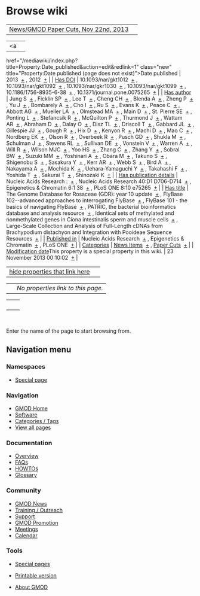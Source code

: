 



<span id="top"></span>




# <span dir="auto">Browse wiki</span>






|  |  |
|----|----|
| [News/GMOD Paper Cuts, Nov 22nd, 2013](/wiki/News/GMOD_Paper_Cuts,_Nov_22nd,_2013 "News/GMOD Paper Cuts, Nov 22nd, 2013") |  |

|  |  |
|----|----|
| <a
href="/mediawiki/index.php?title=Property:Date_published&amp;action=edit&amp;redlink=1"
class="new"
title="Property:Date published (page does not exist)">Date published</a> | <span class="smwb-value">2013  <span class="smwsearch">[+](/wiki/Special%3ASearchByProperty/Date-20published/2013 "Special%3ASearchByProperty/Date-20published/2013")</span></span> , <span class="smwb-value">2012  <span class="smwsearch">[+](/wiki/Special%3ASearchByProperty/Date-20published/2012 "Special%3ASearchByProperty/Date-20published/2012")</span></span> |
| <a
href="/mediawiki/index.php?title=Property:Has_DOI&amp;action=edit&amp;redlink=1"
class="new" title="Property:Has DOI (page does not exist)">Has DOI</a> | <span class="smwb-value">10.1093/nar/gkt1012  <span class="smwsearch">[+](/wiki/Special%3ASearchByProperty/Has-20DOI/10.1093-2Fnar-2Fgkt1012 "Special%3ASearchByProperty/Has-20DOI/10.1093-2Fnar-2Fgkt1012")</span></span> , <span class="smwb-value">10.1093/nar/gkt1092  <span class="smwsearch">[+](/wiki/Special%3ASearchByProperty/Has-20DOI/10.1093-2Fnar-2Fgkt1092 "Special%3ASearchByProperty/Has-20DOI/10.1093-2Fnar-2Fgkt1092")</span></span> , <span class="smwb-value">10.1093/nar/gkr1030  <span class="smwsearch">[+](/wiki/Special%3ASearchByProperty/Has-20DOI/10.1093-2Fnar-2Fgkr1030 "Special%3ASearchByProperty/Has-20DOI/10.1093-2Fnar-2Fgkr1030")</span></span> , <span class="smwb-value">10.1093/nar/gkt1099  <span class="smwsearch">[+](/wiki/Special%3ASearchByProperty/Has-20DOI/10.1093-2Fnar-2Fgkt1099 "Special%3ASearchByProperty/Has-20DOI/10.1093-2Fnar-2Fgkt1099")</span></span> , <span class="smwb-value">10.1186/1756-8935-6-38  <span class="smwsearch">[+](/wiki/Special%3ASearchByProperty/Has-20DOI/10.1186-2F1756-2D8935-2D6-2D38 "Special%3ASearchByProperty/Has-20DOI/10.1186-2F1756-2D8935-2D6-2D38")</span></span> , <span class="smwb-value">10.1371/journal.pone.0075265  <span class="smwsearch">[+](/wiki/Special%3ASearchByProperty/Has-20DOI/10.1371-2Fjournal.pone.0075265 "Special%3ASearchByProperty/Has-20DOI/10.1371-2Fjournal.pone.0075265")</span></span> |
| <a
href="/mediawiki/index.php?title=Property:Has_author&amp;action=edit&amp;redlink=1"
class="new"
title="Property:Has author (page does not exist)">Has author</a> | <span class="smwb-value">Jung S  <span class="smwsearch">[+](/wiki/Special%3ASearchByProperty/Has-20author/Jung-20S "Special%3ASearchByProperty/Has-20author/Jung-20S")</span></span> , <span class="smwb-value">Ficklin SP  <span class="smwsearch">[+](/wiki/Special%3ASearchByProperty/Has-20author/Ficklin-20SP "Special%3ASearchByProperty/Has-20author/Ficklin-20SP")</span></span> , <span class="smwb-value">Lee T  <span class="smwsearch">[+](/wiki/Special%3ASearchByProperty/Has-20author/Lee-20T "Special%3ASearchByProperty/Has-20author/Lee-20T")</span></span> , <span class="smwb-value">Cheng CH  <span class="smwsearch">[+](/wiki/Special%3ASearchByProperty/Has-20author/Cheng-20CH "Special%3ASearchByProperty/Has-20author/Cheng-20CH")</span></span> , <span class="smwb-value">Blenda A  <span class="smwsearch">[+](/wiki/Special%3ASearchByProperty/Has-20author/Blenda-20A "Special%3ASearchByProperty/Has-20author/Blenda-20A")</span></span> , <span class="smwb-value">Zheng P  <span class="smwsearch">[+](/wiki/Special%3ASearchByProperty/Has-20author/Zheng-20P "Special%3ASearchByProperty/Has-20author/Zheng-20P")</span></span> , <span class="smwb-value">Yu J  <span class="smwsearch">[+](/wiki/Special%3ASearchByProperty/Has-20author/Yu-20J "Special%3ASearchByProperty/Has-20author/Yu-20J")</span></span> , <span class="smwb-value">Bombarely A  <span class="smwsearch">[+](/wiki/Special%3ASearchByProperty/Has-20author/Bombarely-20A "Special%3ASearchByProperty/Has-20author/Bombarely-20A")</span></span> , <span class="smwb-value">Cho I  <span class="smwsearch">[+](/wiki/Special%3ASearchByProperty/Has-20author/Cho-20I "Special%3ASearchByProperty/Has-20author/Cho-20I")</span></span> , <span class="smwb-value">Ru S  <span class="smwsearch">[+](/wiki/Special%3ASearchByProperty/Has-20author/Ru-20S "Special%3ASearchByProperty/Has-20author/Ru-20S")</span></span> , <span class="smwb-value">Evans K  <span class="smwsearch">[+](/wiki/Special%3ASearchByProperty/Has-20author/Evans-20K "Special%3ASearchByProperty/Has-20author/Evans-20K")</span></span> , <span class="smwb-value">Peace C  <span class="smwsearch">[+](/wiki/Special%3ASearchByProperty/Has-20author/Peace-20C "Special%3ASearchByProperty/Has-20author/Peace-20C")</span></span> , <span class="smwb-value">Abbott AG  <span class="smwsearch">[+](/wiki/Special%3ASearchByProperty/Has-20author/Abbott-20AG "Special%3ASearchByProperty/Has-20author/Abbott-20AG")</span></span> , <span class="smwb-value">Mueller LA  <span class="smwsearch">[+](/wiki/Special%3ASearchByProperty/Has-20author/Mueller-20LA "Special%3ASearchByProperty/Has-20author/Mueller-20LA")</span></span> , <span class="smwb-value">Olmstead MA  <span class="smwsearch">[+](/wiki/Special%3ASearchByProperty/Has-20author/Olmstead-20MA "Special%3ASearchByProperty/Has-20author/Olmstead-20MA")</span></span> , <span class="smwb-value">Main D  <span class="smwsearch">[+](/wiki/Special%3ASearchByProperty/Has-20author/Main-20D "Special%3ASearchByProperty/Has-20author/Main-20D")</span></span> , <span class="smwb-value">St. Pierre SE  <span class="smwsearch">[+](/wiki/Special%3ASearchByProperty/Has-20author/St.-20Pierre-20SE "Special%3ASearchByProperty/Has-20author/St.-20Pierre-20SE")</span></span> , <span class="smwb-value">Ponting L  <span class="smwsearch">[+](/wiki/Special%3ASearchByProperty/Has-20author/Ponting-20L "Special%3ASearchByProperty/Has-20author/Ponting-20L")</span></span> , <span class="smwb-value">Stefancsik R  <span class="smwsearch">[+](/wiki/Special%3ASearchByProperty/Has-20author/Stefancsik-20R "Special%3ASearchByProperty/Has-20author/Stefancsik-20R")</span></span> , <span class="smwb-value">McQuilton P  <span class="smwsearch">[+](/wiki/Special%3ASearchByProperty/Has-20author/McQuilton-20P "Special%3ASearchByProperty/Has-20author/McQuilton-20P")</span></span> , <span class="smwb-value">Thurmond J  <span class="smwsearch">[+](/wiki/Special%3ASearchByProperty/Has-20author/Thurmond-20J "Special%3ASearchByProperty/Has-20author/Thurmond-20J")</span></span> , <span class="smwb-value">Wattam AR  <span class="smwsearch">[+](/wiki/Special%3ASearchByProperty/Has-20author/Wattam-20AR "Special%3ASearchByProperty/Has-20author/Wattam-20AR")</span></span> , <span class="smwb-value">Abraham D  <span class="smwsearch">[+](/wiki/Special%3ASearchByProperty/Has-20author/Abraham-20D "Special%3ASearchByProperty/Has-20author/Abraham-20D")</span></span> , <span class="smwb-value">Dalay O  <span class="smwsearch">[+](/wiki/Special%3ASearchByProperty/Has-20author/Dalay-20O "Special%3ASearchByProperty/Has-20author/Dalay-20O")</span></span> , <span class="smwb-value">Disz TL  <span class="smwsearch">[+](/wiki/Special%3ASearchByProperty/Has-20author/Disz-20TL "Special%3ASearchByProperty/Has-20author/Disz-20TL")</span></span> , <span class="smwb-value">Driscoll T  <span class="smwsearch">[+](/wiki/Special%3ASearchByProperty/Has-20author/Driscoll-20T "Special%3ASearchByProperty/Has-20author/Driscoll-20T")</span></span> , <span class="smwb-value">Gabbard JL  <span class="smwsearch">[+](/wiki/Special%3ASearchByProperty/Has-20author/Gabbard-20JL "Special%3ASearchByProperty/Has-20author/Gabbard-20JL")</span></span> , <span class="smwb-value">Gillespie JJ  <span class="smwsearch">[+](/wiki/Special%3ASearchByProperty/Has-20author/Gillespie-20JJ "Special%3ASearchByProperty/Has-20author/Gillespie-20JJ")</span></span> , <span class="smwb-value">Gough R  <span class="smwsearch">[+](/wiki/Special%3ASearchByProperty/Has-20author/Gough-20R "Special%3ASearchByProperty/Has-20author/Gough-20R")</span></span> , <span class="smwb-value">Hix D  <span class="smwsearch">[+](/wiki/Special%3ASearchByProperty/Has-20author/Hix-20D "Special%3ASearchByProperty/Has-20author/Hix-20D")</span></span> , <span class="smwb-value">Kenyon R  <span class="smwsearch">[+](/wiki/Special%3ASearchByProperty/Has-20author/Kenyon-20R "Special%3ASearchByProperty/Has-20author/Kenyon-20R")</span></span> , <span class="smwb-value">Machi D  <span class="smwsearch">[+](/wiki/Special%3ASearchByProperty/Has-20author/Machi-20D "Special%3ASearchByProperty/Has-20author/Machi-20D")</span></span> , <span class="smwb-value">Mao C  <span class="smwsearch">[+](/wiki/Special%3ASearchByProperty/Has-20author/Mao-20C "Special%3ASearchByProperty/Has-20author/Mao-20C")</span></span> , <span class="smwb-value">Nordberg EK  <span class="smwsearch">[+](/wiki/Special%3ASearchByProperty/Has-20author/Nordberg-20EK "Special%3ASearchByProperty/Has-20author/Nordberg-20EK")</span></span> , <span class="smwb-value">Olson R  <span class="smwsearch">[+](/wiki/Special%3ASearchByProperty/Has-20author/Olson-20R "Special%3ASearchByProperty/Has-20author/Olson-20R")</span></span> , <span class="smwb-value">Overbeek R  <span class="smwsearch">[+](/wiki/Special%3ASearchByProperty/Has-20author/Overbeek-20R "Special%3ASearchByProperty/Has-20author/Overbeek-20R")</span></span> , <span class="smwb-value">Pusch GD  <span class="smwsearch">[+](/wiki/Special%3ASearchByProperty/Has-20author/Pusch-20GD "Special%3ASearchByProperty/Has-20author/Pusch-20GD")</span></span> , <span class="smwb-value">Shukla M  <span class="smwsearch">[+](/wiki/Special%3ASearchByProperty/Has-20author/Shukla-20M "Special%3ASearchByProperty/Has-20author/Shukla-20M")</span></span> , <span class="smwb-value">Schulman J  <span class="smwsearch">[+](/wiki/Special%3ASearchByProperty/Has-20author/Schulman-20J "Special%3ASearchByProperty/Has-20author/Schulman-20J")</span></span> , <span class="smwb-value">Stevens RL  <span class="smwsearch">[+](/wiki/Special%3ASearchByProperty/Has-20author/Stevens-20RL "Special%3ASearchByProperty/Has-20author/Stevens-20RL")</span></span> , <span class="smwb-value">Sullivan DE  <span class="smwsearch">[+](/wiki/Special%3ASearchByProperty/Has-20author/Sullivan-20DE "Special%3ASearchByProperty/Has-20author/Sullivan-20DE")</span></span> , <span class="smwb-value">Vonstein V  <span class="smwsearch">[+](/wiki/Special%3ASearchByProperty/Has-20author/Vonstein-20V "Special%3ASearchByProperty/Has-20author/Vonstein-20V")</span></span> , <span class="smwb-value">Warren A  <span class="smwsearch">[+](/wiki/Special%3ASearchByProperty/Has-20author/Warren-20A "Special%3ASearchByProperty/Has-20author/Warren-20A")</span></span> , <span class="smwb-value">Will R  <span class="smwsearch">[+](/wiki/Special%3ASearchByProperty/Has-20author/Will-20R "Special%3ASearchByProperty/Has-20author/Will-20R")</span></span> , <span class="smwb-value">Wilson MJC  <span class="smwsearch">[+](/wiki/Special%3ASearchByProperty/Has-20author/Wilson-20MJC "Special%3ASearchByProperty/Has-20author/Wilson-20MJC")</span></span> , <span class="smwb-value">Yoo HS  <span class="smwsearch">[+](/wiki/Special%3ASearchByProperty/Has-20author/Yoo-20HS "Special%3ASearchByProperty/Has-20author/Yoo-20HS")</span></span> , <span class="smwb-value">Zhang C  <span class="smwsearch">[+](/wiki/Special%3ASearchByProperty/Has-20author/Zhang-20C "Special%3ASearchByProperty/Has-20author/Zhang-20C")</span></span> , <span class="smwb-value">Zhang Y  <span class="smwsearch">[+](/wiki/Special%3ASearchByProperty/Has-20author/Zhang-20Y "Special%3ASearchByProperty/Has-20author/Zhang-20Y")</span></span> , <span class="smwb-value">Sobral BW  <span class="smwsearch">[+](/wiki/Special%3ASearchByProperty/Has-20author/Sobral-20BW "Special%3ASearchByProperty/Has-20author/Sobral-20BW")</span></span> , <span class="smwb-value">Suzuki MM  <span class="smwsearch">[+](/wiki/Special%3ASearchByProperty/Has-20author/Suzuki-20MM "Special%3ASearchByProperty/Has-20author/Suzuki-20MM")</span></span> , <span class="smwb-value">Yoshinari A  <span class="smwsearch">[+](/wiki/Special%3ASearchByProperty/Has-20author/Yoshinari-20A "Special%3ASearchByProperty/Has-20author/Yoshinari-20A")</span></span> , <span class="smwb-value">Obara M  <span class="smwsearch">[+](/wiki/Special%3ASearchByProperty/Has-20author/Obara-20M "Special%3ASearchByProperty/Has-20author/Obara-20M")</span></span> , <span class="smwb-value">Takuno S  <span class="smwsearch">[+](/wiki/Special%3ASearchByProperty/Has-20author/Takuno-20S "Special%3ASearchByProperty/Has-20author/Takuno-20S")</span></span> , <span class="smwb-value">Shigenobu S  <span class="smwsearch">[+](/wiki/Special%3ASearchByProperty/Has-20author/Shigenobu-20S "Special%3ASearchByProperty/Has-20author/Shigenobu-20S")</span></span> , <span class="smwb-value">Sasakura Y  <span class="smwsearch">[+](/wiki/Special%3ASearchByProperty/Has-20author/Sasakura-20Y "Special%3ASearchByProperty/Has-20author/Sasakura-20Y")</span></span> , <span class="smwb-value">Kerr AR  <span class="smwsearch">[+](/wiki/Special%3ASearchByProperty/Has-20author/Kerr-20AR "Special%3ASearchByProperty/Has-20author/Kerr-20AR")</span></span> , <span class="smwb-value">Webb S  <span class="smwsearch">[+](/wiki/Special%3ASearchByProperty/Has-20author/Webb-20S "Special%3ASearchByProperty/Has-20author/Webb-20S")</span></span> , <span class="smwb-value">Bird A  <span class="smwsearch">[+](/wiki/Special%3ASearchByProperty/Has-20author/Bird-20A "Special%3ASearchByProperty/Has-20author/Bird-20A")</span></span> , <span class="smwb-value">Nakayama A  <span class="smwsearch">[+](/wiki/Special%3ASearchByProperty/Has-20author/Nakayama-20A "Special%3ASearchByProperty/Has-20author/Nakayama-20A")</span></span> , <span class="smwb-value">Mochida K  <span class="smwsearch">[+](/wiki/Special%3ASearchByProperty/Has-20author/Mochida-20K "Special%3ASearchByProperty/Has-20author/Mochida-20K")</span></span> , <span class="smwb-value">Uehara-Yamaguchi Y  <span class="smwsearch">[+](/wiki/Special%3ASearchByProperty/Has-20author/Uehara-2DYamaguchi-20Y "Special%3ASearchByProperty/Has-20author/Uehara-2DYamaguchi-20Y")</span></span> , <span class="smwb-value">Takahashi F  <span class="smwsearch">[+](/wiki/Special%3ASearchByProperty/Has-20author/Takahashi-20F "Special%3ASearchByProperty/Has-20author/Takahashi-20F")</span></span> , <span class="smwb-value">Yoshida T  <span class="smwsearch">[+](/wiki/Special%3ASearchByProperty/Has-20author/Yoshida-20T "Special%3ASearchByProperty/Has-20author/Yoshida-20T")</span></span> , <span class="smwb-value">Sakurai T  <span class="smwsearch">[+](/wiki/Special%3ASearchByProperty/Has-20author/Sakurai-20T "Special%3ASearchByProperty/Has-20author/Sakurai-20T")</span></span> , <span class="smwb-value">Shinozaki K  <span class="smwsearch">[+](/wiki/Special%3ASearchByProperty/Has-20author/Shinozaki-20K "Special%3ASearchByProperty/Has-20author/Shinozaki-20K")</span></span> |
| <a
href="/mediawiki/index.php?title=Property:Has_publication_details&amp;action=edit&amp;redlink=1"
class="new"
title="Property:Has publication details (page does not exist)">Has publication details</a> | <span class="smwb-value">Nucleic Acids Research :  <span class="smwsearch">[+](/wiki/Special%3ASearchByProperty/Has-20publication-20details/Nucleic-20Acids-20Research-20: "Special%3ASearchByProperty/Has-20publication-20details/Nucleic-20Acids-20Research-20:")</span></span> , <span class="smwb-value">Nucleic Acids Research 40:D1 D706-D714  <span class="smwsearch">[+](/wiki/Special%3ASearchByProperty/Has-20publication-20details/Nucleic-20Acids-20Research-2040:D1-20D706-2DD714 "Special%3ASearchByProperty/Has-20publication-20details/Nucleic-20Acids-20Research-2040:D1-20D706-2DD714")</span></span> , <span class="smwb-value">Epigenetics & Chromatin 6:1 38  <span class="smwsearch">[+](/wiki/Special%3ASearchByProperty/Has-20publication-20details/Epigenetics-20-26-20Chromatin-206:1-2038 "Special%3ASearchByProperty/Has-20publication-20details/Epigenetics-20-26-20Chromatin-206:1-2038")</span></span> , <span class="smwb-value">PLoS ONE 8:10 e75265  <span class="smwsearch">[+](/wiki/Special%3ASearchByProperty/Has-20publication-20details/PLoS-20ONE-208:10-20e75265 "Special%3ASearchByProperty/Has-20publication-20details/PLoS-20ONE-208:10-20e75265")</span></span> |
| [Has title](/wiki/Property%3AHas_title "Property:Has title") | <span class="smwb-value">The Genome Database for Rosaceae (GDR): year 10 update  <span class="smwsearch">[+](/wiki/Special%3ASearchByProperty/Has-20title/The-20Genome-20Database-20for-20Rosaceae-20(GDR):-20year-2010-20update "Special%3ASearchByProperty/Has-20title/The-20Genome-20Database-20for-20Rosaceae-20(GDR):-20year-2010-20update")</span></span> , <span class="smwb-value">FlyBase 102--advanced approaches to interrogating FlyBase  <span class="smwsearch">[+](/wiki/Special%3ASearchByProperty/Has-20title/FlyBase-20102-2D-2Dadvanced-20approaches-20to-20interrogating-20FlyBase "Special%3ASearchByProperty/Has-20title/FlyBase-20102-2D-2Dadvanced-20approaches-20to-20interrogating-20FlyBase")</span></span> , <span class="smwb-value">FlyBase 101 - the basics of navigating FlyBase  <span class="smwsearch">[+](/wiki/Special%3ASearchByProperty/Has-20title/FlyBase-20101-20-2D-20the-20basics-20of-20navigating-20FlyBase "Special%3ASearchByProperty/Has-20title/FlyBase-20101-20-2D-20the-20basics-20of-20navigating-20FlyBase")</span></span> , <span class="smwb-value">PATRIC, the bacterial bioinformatics database and analysis resource  <span class="smwsearch">[+](/wiki/Special%3ASearchByProperty/Has-20title/PATRIC,-20the-20bacterial-20bioinformatics-20database-20and-20analysis-20resource "Special%3ASearchByProperty/Has-20title/PATRIC,-20the-20bacterial-20bioinformatics-20database-20and-20analysis-20resource")</span></span> , <span class="smwb-value">Identical sets of methylated and nonmethylated genes in Ciona intestinalis sperm and muscle cells  <span class="smwsearch">[+](/wiki/Special%3ASearchByProperty/Has-20title/Identical-20sets-20of-20methylated-20and-20nonmethylated-20genes-20in-20Ciona-20intestinalis-20sperm-20and-20muscle-20cells "Special%3ASearchByProperty/Has-20title/Identical-20sets-20of-20methylated-20and-20nonmethylated-20genes-20in-20Ciona-20intestinalis-20sperm-20and-20muscle-20cells")</span></span> , <span class="smwb-value">Large-Scale Collection and Analysis of Full-Length cDNAs from Brachypodium distachyon and Integration with Pooideae Sequence Resources  <span class="smwsearch">[+](/wiki/Special%3ASearchByProperty/Has-20title/Large-2DScale-20Collection-20and-20Analysis-20of-20Full-2DLength-20cDNAs-20from-20Brachypodium-20distachyon-20and-20Integration-20with-20Pooideae-20Sequence-20Resources "Special%3ASearchByProperty/Has-20title/Large-2DScale-20Collection-20and-20Analysis-20of-20Full-2DLength-20cDNAs-20from-20Brachypodium-20distachyon-20and-20Integration-20with-20Pooideae-20Sequence-20Resources")</span></span> |
| <a
href="/mediawiki/index.php?title=Property:Published_in&amp;action=edit&amp;redlink=1"
class="new"
title="Property:Published in (page does not exist)">Published in</a> | <span class="smwb-value">Nucleic Acids Research  <span class="smwsearch">[+](/wiki/Special%3ASearchByProperty/Published-20in/Nucleic-20Acids-20Research "Special%3ASearchByProperty/Published-20in/Nucleic-20Acids-20Research")</span></span> , <span class="smwb-value">Epigenetics & Chromatin  <span class="smwsearch">[+](/wiki/Special%3ASearchByProperty/Published-20in/Epigenetics-20-26-20Chromatin "Special%3ASearchByProperty/Published-20in/Epigenetics-20-26-20Chromatin")</span></span> , <span class="smwb-value">PLoS ONE  <span class="smwsearch">[+](/wiki/Special%3ASearchByProperty/Published-20in/PLoS-20ONE "Special%3ASearchByProperty/Published-20in/PLoS-20ONE")</span></span> |
| [Categories](/wiki/Special%3ACategories "Special%3ACategories") | <span class="smwb-value">[News Items](/wiki/Category%3ANews_Items "Category%3ANews Items")  <span class="smwsearch">[+](/wiki/Special%3ASearchByProperty/News-20Items "Special%3ASearchByProperty/News-20Items")</span></span> , <span class="smwb-value">[Paper Cuts](/wiki/Category%3APaper_Cuts "Category%3APaper Cuts")  <span class="smwsearch">[+](/wiki/Special%3ASearchByProperty/Paper-20Cuts "Special%3ASearchByProperty/Paper-20Cuts")</span></span> |
| <span class="smw-highlighter" data-type="1" state="inline" data-title="Property"><span class="smwbuiltin">[Modification date](/wiki/Property:Modification_date "Property:Modification date")</span><span class="smwttcontent">This property is a special property in this wiki.</span></span> | <span class="smwb-value">23 November 2013 00:10:02  <span class="smwsearch">[+](/wiki/Special%3ASearchByProperty/Modification-20date/23-20November-202013-2000:10:02 "Special%3ASearchByProperty/Modification-20date/23-20November-202013-2000:10:02")</span></span> |

<span id="smw_browse_incoming"></span>

|  |  |
|----|----|
| [hide properties that link here](/mediawiki/index.php?title=Special:Browse&offset=0&dir=out&article=News%2FGMOD+Paper+Cuts%2C+Nov+22nd%2C+2013)  |  |

|     |                                    |
|-----|------------------------------------|
|     | *No properties link to this page.* |

|     |     |
|-----|-----|
|     |     |

 

Enter the name of the page to start browsing from.  








## Navigation menu



### Namespaces

- <span id="ca-nstab-special">[Special
  page](/wiki/Special%3ABrowse/News-2FGMOD_Paper_Cuts,_Nov_22nd,_2013 "This is a special page, you cannot edit the page itself")</span>


### 






### Navigation



- <span id="n-GMOD-Home">[GMOD Home](/wiki/Main_Page)</span>
- <span id="n-Software">[Software](/wiki/GMOD_Components)</span>
- <span id="n-Categories-.2F-Tags">[Categories /
  Tags](/wiki/Categories)</span>
- <span id="n-View-all-pages">[View all
  pages](/wiki/Special:AllPages)</span>




### Documentation



- <span id="n-Overview">[Overview](/wiki/Overview)</span>
- <span id="n-FAQs">[FAQs](/wiki/Category%3AFAQ)</span>
- <span id="n-HOWTOs">[HOWTOs](/wiki/Category%3AHOWTO)</span>
- <span id="n-Glossary">[Glossary](/wiki/Glossary)</span>




### Community



- <span id="n-GMOD-News">[GMOD News](/wiki/GMOD_News)</span>
- <span id="n-Training-.2F-Outreach">[Training /
  Outreach](/wiki/Training_and_Outreach)</span>
- <span id="n-Support">[Support](/wiki/Support)</span>
- <span id="n-GMOD-Promotion">[GMOD
  Promotion](/wiki/GMOD_Promotion)</span>
- <span id="n-Meetings">[Meetings](/wiki/Meetings)</span>
- <span id="n-Calendar">[Calendar](/wiki/Calendar)</span>




### Tools



- <span id="t-specialpages"><a href="/wiki/Special%3ASpecialPages" accesskey="q"
  title="A list of all special pages [q]">Special pages</a></span>
- <span id="t-print"><a
  href="/mediawiki/index.php?title=Special%3ABrowse/News-2FGMOD_Paper_Cuts,_Nov_22nd,_2013&amp;printable=yes"
  rel="alternate" accesskey="p"
  title="Printable version of this page [p]">Printable version</a></span>





- <span id="footer-places-about">[About
  GMOD](/wiki/GMOD%3AAbout "GMOD%3AAbout")</span>

<!-- -->




